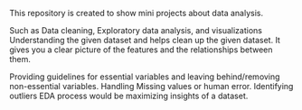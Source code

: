 This repository is created to show mini projects about data analysis.



Such as Data cleaning, Exploratory data analysis, and visualizations
Understanding the given dataset and helps clean up the given dataset. It gives you a clear picture of the features and the relationships between them.

Providing guidelines for essential variables and leaving behind/removing non-essential variables.
Handling Missing values or human error.
Identifying outliers
EDA process would be maximizing insights of a dataset.
 
